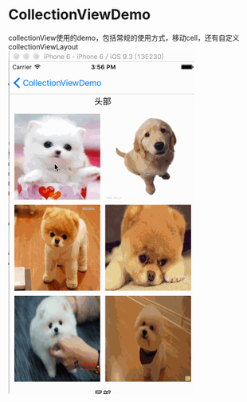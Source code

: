 # CollectionViewDemo
collectionView使用的demo，包括常规的使用方式，移动cell，还有自定义collectionViewLayout
![image](http://github.com/rongshutou/CollectionViewDemo/blob/master/CollectionViewDemo/collectionView.gif)

